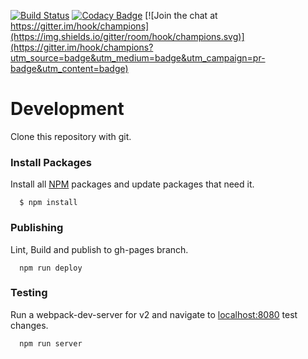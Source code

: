 [![Build Status](https://travis-ci.org/hook/champions.svg?branch=master)](https://travis-ci.org/hook/champions)
[![Codacy Badge](https://api.codacy.com/project/badge/grade/baba36c6f40645d78a4479a2d5e51e8f)](https://www.codacy.com/app/gabrielhook/champions)
[![Join the chat at https://gitter.im/hook/champions](https://img.shields.io/gitter/room/hook/champions.svg)](https://gitter.im/hook/champions?utm_source=badge&utm_medium=badge&utm_campaign=pr-badge&utm_content=badge)


# Development

  Clone this repository with git.

### Install Packages

  Install all [NPM](https://www.npmjs.com/) packages and update packages that need it.

```
  $ npm install
```

### Publishing

  Lint, Build and publish to gh-pages branch.

```
  npm run deploy
```

### Testing

  Run a webpack-dev-server for v2 and navigate to [localhost:8080](http://localhost:8080) test changes. 

```
  npm run server
```
